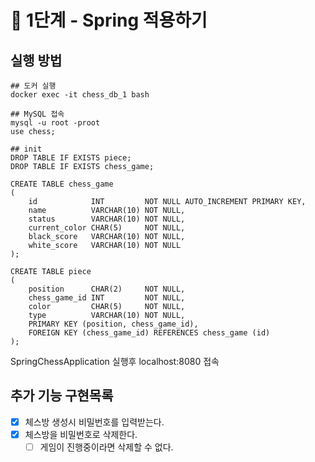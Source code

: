 # 🚀 1단계 - Spring 적용하기

## 실행 방법

```shell
## 도커 실행
docker exec -it chess_db_1 bash

## MySQL 접속
mysql -u root -proot
use chess;

## init
DROP TABLE IF EXISTS piece;
DROP TABLE IF EXISTS chess_game;

CREATE TABLE chess_game
(
    id            INT         NOT NULL AUTO_INCREMENT PRIMARY KEY,
    name          VARCHAR(10) NOT NULL,
    status        VARCHAR(10) NOT NULL,
    current_color CHAR(5)     NOT NULL,
    black_score   VARCHAR(10) NOT NULL,
    white_score   VARCHAR(10) NOT NULL
);

CREATE TABLE piece
(
    position      CHAR(2)     NOT NULL,
    chess_game_id INT         NOT NULL,
    color         CHAR(5)     NOT NULL,
    type          VARCHAR(10) NOT NULL,
    PRIMARY KEY (position, chess_game_id),
    FOREIGN KEY (chess_game_id) REFERENCES chess_game (id)
);
```

SpringChessApplication 실행후 localhost:8080 접속


## 추가 기능 구현목록
- [x] 체스방 생성시 비밀번호를 입력받는다.
- [x] 체스방을 비밀번호로 삭제한다.
  - [ ] 게임이 진행중이라면 삭제할 수 없다.
